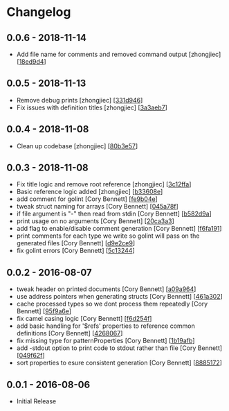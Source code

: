 # Changelog

## 0.0.6 - 2018-11-14

* Add file name for comments and removed command output [zhongjiec] [[18ed9d4](https://github.com/coryb/slipscheme/commit/18ed9d4)]

## 0.0.5 - 2018-11-13

* Remove debug prints [zhongjiec] [[331d946](https://github.com/coryb/slipscheme/commit/331d946)]
* Fix issues with definition titles [zhongjiec] [[3a3aeb7](https://github.com/coryb/slipscheme/commit/3a3aeb7)]

## 0.0.4 - 2018-11-08

* Clean up codebase [zhongjiec] [[80b3e57](https://github.com/coryb/slipscheme/commit/80b3e57)]

## 0.0.3 - 2018-11-08

* Fix title logic and remove root reference [zhongjiec] [[3c12ffa](https://github.com/coryb/slipscheme/commit/3c12ffa)]
* Basic reference logic added [zhongjiec] [[b33608e](https://github.com/coryb/slipscheme/commit/b33608e)]
* add comment for golint [Cory Bennett] [[fe9b04e](https://github.com/coryb/slipscheme/commit/fe9b04e)]
* tweak struct naming for arrays [Cory Bennett] [[045a78f](https://github.com/coryb/slipscheme/commit/045a78f)]
* if file argument is "-" then read from stdin [Cory Bennett] [[b582d9a](https://github.com/coryb/slipscheme/commit/b582d9a)]
* print usage on no arguments [Cory Bennett] [[20ca3a3](https://github.com/coryb/slipscheme/commit/20ca3a3)]
* add flag to enable/disable comment generation [Cory Bennett] [[f6fa191](https://github.com/coryb/slipscheme/commit/f6fa191)]
* print comments for each type we write so golint will pass on the generated files [Cory Bennett] [[d9e2ce9](https://github.com/coryb/slipscheme/commit/d9e2ce9)]
* fix golint errors [Cory Bennett] [[5c13244](https://github.com/coryb/slipscheme/commit/5c13244)]

## 0.0.2 - 2016-08-07

* tweak header on printed documents [Cory Bennett] [[a09a964](https://github.com/coryb/slipscheme/commit/a09a964)]
* use address pointers when generating structs [Cory Bennett] [[461a302](https://github.com/coryb/slipscheme/commit/461a302)]
* cache processed types so we dont process them repeatedly [Cory Bennett] [[95f9a6e](https://github.com/coryb/slipscheme/commit/95f9a6e)]
* fix camel casing logic [Cory Bennett] [[f6d254f](https://github.com/coryb/slipscheme/commit/f6d254f)]
* add basic handling for '$refs' properties to reference common definitions [Cory Bennett] [[4268067](https://github.com/coryb/slipscheme/commit/4268067)]
* fix missing type for patternProperties [Cory Bennett] [[1b19afb](https://github.com/coryb/slipscheme/commit/1b19afb)]
* add -stdout option to print code to stdout rather than file [Cory Bennett] [[049f62f](https://github.com/coryb/slipscheme/commit/049f62f)]
* sort properties to esure consistent generation [Cory Bennett] [[8885172](https://github.com/coryb/slipscheme/commit/8885172)]

## 0.0.1 - 2016-08-06

* Initial Release
